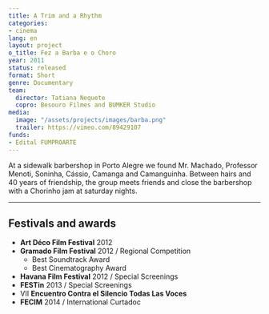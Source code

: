 ```yaml
---
title: A Trim and a Rhythm
categories:
- cinema
lang: en
layout: project
o_title: Fez a Barba e o Choro
year: 2011
status: released
format: Short
genre: Documentary
team:
  director: Tatiana Nequete
  copro: Besouro Filmes and BUMKER Studio
media:
  image: "/assets/projects/images/barba.png"
  trailer: https://vimeo.com/89429107
funds:
- Edital FUMPROARTE
---
```


At a sidewalk barbershop in Porto Alegre we found Mr. Machado, Professor Menoti, Soninha, Cássio, Camanga and Camanguinha. Between hairs and 40 years of friendship, the group meets friends and close the barbershop with a Chorinho jam at saturday nights.

---

## Festivals and awards

* **Art Déco Film Festival** 2012
* **Gramado Film Festival** 2012 / Regional Competition
  * Best Soundtrack Award
  * Best Cinematography Award
* **Havana Film Festival** 2012 / Special Screenings
* **FESTin** 2013 / Special Screenings
* VII **Encuentro Contra el Silencio Todas Las Voces**
* **FECIM** 2014 / International Curtadoc
